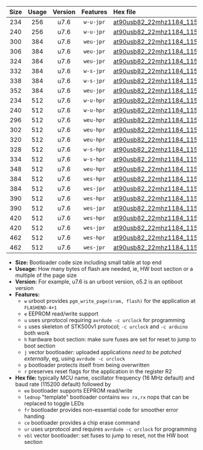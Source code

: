 |Size|Usage|Version|Features|Hex file|
|:-:|:-:|:-:|:-:|:--|
|234|256|u7.6|`w-u-jpr`|[at90usb82_22mhz1184_115200bps_ur_vbl.hex](https://raw.githubusercontent.com/stefanrueger/urboot/main/at90usb82_22mhz1184_115200bps_ur_vbl.hex)|
|240|256|u7.6|`w-u-jpr`|[at90usb82_22mhz1184_115200bps_lednop_ur_vbl.hex](https://raw.githubusercontent.com/stefanrueger/urboot/main/at90usb82_22mhz1184_115200bps_lednop_ur_vbl.hex)|
|300|384|u7.6|`weu-jpr`|[at90usb82_22mhz1184_115200bps_ee_ur_vbl.hex](https://raw.githubusercontent.com/stefanrueger/urboot/main/at90usb82_22mhz1184_115200bps_ee_ur_vbl.hex)|
|306|384|u7.6|`weu-jpr`|[at90usb82_22mhz1184_115200bps_ee_lednop_ur_vbl.hex](https://raw.githubusercontent.com/stefanrueger/urboot/main/at90usb82_22mhz1184_115200bps_ee_lednop_ur_vbl.hex)|
|324|384|u7.6|`weu-jpr`|[at90usb82_22mhz1184_115200bps_ee_lednop_fr_ur_vbl.hex](https://raw.githubusercontent.com/stefanrueger/urboot/main/at90usb82_22mhz1184_115200bps_ee_lednop_fr_ur_vbl.hex)|
|332|384|u7.6|`w-s-jpr`|[at90usb82_22mhz1184_115200bps_vbl.hex](https://raw.githubusercontent.com/stefanrueger/urboot/main/at90usb82_22mhz1184_115200bps_vbl.hex)|
|338|384|u7.6|`w-s-jpr`|[at90usb82_22mhz1184_115200bps_lednop_vbl.hex](https://raw.githubusercontent.com/stefanrueger/urboot/main/at90usb82_22mhz1184_115200bps_lednop_vbl.hex)|
|352|384|u7.6|`weu-jpr`|[at90usb82_22mhz1184_115200bps_ee_lednop_fr_ce_ur_vbl.hex](https://raw.githubusercontent.com/stefanrueger/urboot/main/at90usb82_22mhz1184_115200bps_ee_lednop_fr_ce_ur_vbl.hex)|
|234|512|u7.6|`w-u-hpr`|[at90usb82_22mhz1184_115200bps_ur.hex](https://raw.githubusercontent.com/stefanrueger/urboot/main/at90usb82_22mhz1184_115200bps_ur.hex)|
|240|512|u7.6|`w-u-hpr`|[at90usb82_22mhz1184_115200bps_lednop_ur.hex](https://raw.githubusercontent.com/stefanrueger/urboot/main/at90usb82_22mhz1184_115200bps_lednop_ur.hex)|
|296|512|u7.6|`weu-hpr`|[at90usb82_22mhz1184_115200bps_ee_ur.hex](https://raw.githubusercontent.com/stefanrueger/urboot/main/at90usb82_22mhz1184_115200bps_ee_ur.hex)|
|302|512|u7.6|`weu-hpr`|[at90usb82_22mhz1184_115200bps_ee_lednop_ur.hex](https://raw.githubusercontent.com/stefanrueger/urboot/main/at90usb82_22mhz1184_115200bps_ee_lednop_ur.hex)|
|320|512|u7.6|`weu-hpr`|[at90usb82_22mhz1184_115200bps_ee_lednop_fr_ur.hex](https://raw.githubusercontent.com/stefanrueger/urboot/main/at90usb82_22mhz1184_115200bps_ee_lednop_fr_ur.hex)|
|328|512|u7.6|`w-s-hpr`|[at90usb82_22mhz1184_115200bps.hex](https://raw.githubusercontent.com/stefanrueger/urboot/main/at90usb82_22mhz1184_115200bps.hex)|
|334|512|u7.6|`w-s-hpr`|[at90usb82_22mhz1184_115200bps_lednop.hex](https://raw.githubusercontent.com/stefanrueger/urboot/main/at90usb82_22mhz1184_115200bps_lednop.hex)|
|348|512|u7.6|`weu-hpr`|[at90usb82_22mhz1184_115200bps_ee_lednop_fr_ce_ur.hex](https://raw.githubusercontent.com/stefanrueger/urboot/main/at90usb82_22mhz1184_115200bps_ee_lednop_fr_ce_ur.hex)|
|384|512|u7.6|`wes-hpr`|[at90usb82_22mhz1184_115200bps_ee.hex](https://raw.githubusercontent.com/stefanrueger/urboot/main/at90usb82_22mhz1184_115200bps_ee.hex)|
|384|512|u7.6|`wes-jpr`|[at90usb82_22mhz1184_115200bps_ee_vbl.hex](https://raw.githubusercontent.com/stefanrueger/urboot/main/at90usb82_22mhz1184_115200bps_ee_vbl.hex)|
|390|512|u7.6|`wes-hpr`|[at90usb82_22mhz1184_115200bps_ee_lednop.hex](https://raw.githubusercontent.com/stefanrueger/urboot/main/at90usb82_22mhz1184_115200bps_ee_lednop.hex)|
|390|512|u7.6|`wes-jpr`|[at90usb82_22mhz1184_115200bps_ee_lednop_vbl.hex](https://raw.githubusercontent.com/stefanrueger/urboot/main/at90usb82_22mhz1184_115200bps_ee_lednop_vbl.hex)|
|420|512|u7.6|`wes-hpr`|[at90usb82_22mhz1184_115200bps_ee_lednop_fr.hex](https://raw.githubusercontent.com/stefanrueger/urboot/main/at90usb82_22mhz1184_115200bps_ee_lednop_fr.hex)|
|420|512|u7.6|`wes-jpr`|[at90usb82_22mhz1184_115200bps_ee_lednop_fr_vbl.hex](https://raw.githubusercontent.com/stefanrueger/urboot/main/at90usb82_22mhz1184_115200bps_ee_lednop_fr_vbl.hex)|
|462|512|u7.6|`wes-hpr`|[at90usb82_22mhz1184_115200bps_ee_lednop_fr_ce.hex](https://raw.githubusercontent.com/stefanrueger/urboot/main/at90usb82_22mhz1184_115200bps_ee_lednop_fr_ce.hex)|
|462|512|u7.6|`wes-jpr`|[at90usb82_22mhz1184_115200bps_ee_lednop_fr_ce_vbl.hex](https://raw.githubusercontent.com/stefanrueger/urboot/main/at90usb82_22mhz1184_115200bps_ee_lednop_fr_ce_vbl.hex)|

- **Size:** Bootloader code size including small table at top end
- **Useage:** How many bytes of flash are needed, ie, HW boot section or a multiple of the page size
- **Version:** For example, u7.6 is an urboot version, o5.2 is an optiboot version
- **Features:**
  + `w` urboot provides `pgm_write_page(sram, flash)` for the application at `FLASHEND-4+1`
  + `e` EEPROM read/write support
  + `u` uses urprotocol requiring `avrdude -c urclock` for programming
  + `s` uses skeleton of STK500v1 protocol; `-c urclock` and `-c arduino` both work
  + `h` hardware boot section: make sure fuses are set for reset to jump to boot section
  + `j` vector bootloader: uploaded applications *need to be patched externally*, eg, using `avrdude -c urclock`
  + `p` bootloader protects itself from being overwritten
  + `r` preserves reset flags for the application in the register R2
- **Hex file:** typically MCU name, oscillator frequency (16 MHz default) and baud rate (115200 default) followed by
  + `ee` bootloader supports EEPROM read/write
  + `lednop` "template" bootloader contains `mov rx,rx` nops that can be replaced to toggle LEDs
  + `fr` bootloader provides non-essential code for smoother error handing
  + `ce` bootloader provides a chip erase command
  + `ur` uses urprotocol and requires `avrdude -c urclock` for programming
  + `vbl` vector bootloader: set fuses to jump to reset, not the HW boot section

